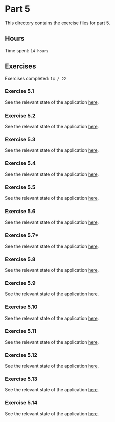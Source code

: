 # Part 5

This directory contains the exercise files for part 5.

## Hours

Time spent: `14 hours`

## Exercises

Exercises completed: `14 / 22`

### Exercise 5.1

See the relevant state of the application [here](https://github.com/rikurauhala/fullstack/tree/b11711050662eb8e0c371ea7a46454a28adf6362/exercises/part05/bloglist-frontend).

### Exercise 5.2

See the relevant state of the application [here](https://github.com/rikurauhala/fullstack/tree/c57f77330b2963dda74c4d69b4f4ed94b866ac65/exercises/part05/bloglist-frontend).

### Exercise 5.3

See the relevant state of the application [here](https://github.com/rikurauhala/fullstack/tree/3ffa7d4c10ad80e3c1d814e3baa57fc2843845a6/exercises/part05/bloglist-frontend).

### Exercise 5.4

See the relevant state of the application [here](https://github.com/rikurauhala/fullstack/tree/3844405484b6c96352ef9cb43ddf9dd3d9467b7d/exercises/part05/bloglist-frontend).

### Exercise 5.5

See the relevant state of the application [here](https://github.com/rikurauhala/fullstack/tree/9af727ff1c743e2176f7ecac8afe9bd44b51fb1c/exercises/part05/bloglist-frontend).

### Exercise 5.6

See the relevant state of the application [here](https://github.com/rikurauhala/fullstack/tree/9af727ff1c743e2176f7ecac8afe9bd44b51fb1c/exercises/part05/bloglist-frontend).

### Exercise 5.7*

See the relevant state of the application [here](https://github.com/rikurauhala/fullstack/tree/125626bb8f2198fbd503aeb62af2a76719862454/exercises/part05/bloglist-frontend).

### Exercise 5.8

See the relevant state of the application [here](https://github.com/rikurauhala/fullstack/tree/8c98b806cfbdafd91ce3ecf13319ce53566fc972/exercises/part05/bloglist-frontend).

### Exercise 5.9

See the relevant state of the application [here](https://github.com/rikurauhala/fullstack/tree/4629ceecddfe653f38fba35ef82cebf30153c83e/exercises/part05/bloglist-frontend).

### Exercise 5.10

See the relevant state of the application [here](https://github.com/rikurauhala/fullstack/tree/3c6b5e63d674979621d4efab94b003ce6d0a35dd/exercises/part05/bloglist-frontend).

### Exercise 5.11

See the relevant state of the application [here](https://github.com/rikurauhala/fullstack/tree/2395bffcb75367782c5147139b82fd256f85161c/exercises/part05/bloglist-frontend).

### Exercise 5.12

See the relevant state of the application [here](https://github.com/rikurauhala/fullstack/tree/b21cddd3b4451e8ab8282725e2a77a9112932ee5/exercises/part05/bloglist-frontend).

### Exercise 5.13

See the relevant state of the application [here](https://github.com/rikurauhala/fullstack/tree/532f071133e9337b319ca0b84ce5c2afa67c79c6/exercises/part05/bloglist-frontend).

### Exercise 5.14

See the relevant state of the application [here](https://github.com/rikurauhala/fullstack/tree/e7c5731b47b294ec991b0950799b8b6d09e06606/exercises/part05/bloglist-frontend).
